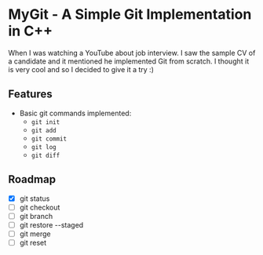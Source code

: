 # MyGit - A Simple Git Implementation in C++

When I was watching a YouTube about job interview. I saw the sample CV of a candidate and it mentioned he implemented Git from scratch. I thought it is very cool and so I decided to give it a try :)

## Features

- Basic git commands implemented:
  - `git init`
  - `git add`
  - `git commit`
  - `git log`
  - `git diff`

## Roadmap

- [x] git status
- [ ] git checkout
- [ ] git branch
- [ ] git restore --staged
- [ ] git merge
- [ ] git reset
